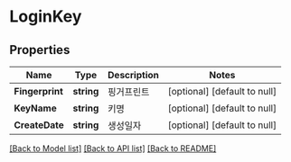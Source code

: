 # LoginKey

## Properties
Name | Type | Description | Notes
------------ | ------------- | ------------- | -------------
**Fingerprint** | **string** | 핑거프린트 | [optional] [default to null]
**KeyName** | **string** | 키명 | [optional] [default to null]
**CreateDate** | **string** | 생성일자 | [optional] [default to null]

[[Back to Model list]](../README.md#documentation-for-models) [[Back to API list]](../README.md#documentation-for-api-endpoints) [[Back to README]](../README.md)



